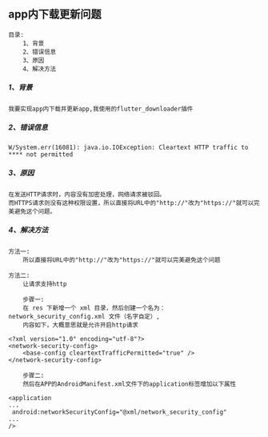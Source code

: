 app内下载更新问题
-----
```
目录:
    1、背景
    2、错误信息
    3、原因
    4、解决方法
```
##### 1、背景
```
我要实现app内下载并更新app,我使用的flutter_downloader插件
```
##### 2、错误信息
```
W/System.err(16081): java.io.IOException: Cleartext HTTP traffic to **** not permitted
```
##### 3、原因
```
在发送HTTP请求时，内容没有加密处理，网络请求被驳回。
而HTTPS请求则没有这种权限设置，所以直接将URL中的"http://"改为"https://"就可以完美避免这个问题。
```
##### 4、解决方法
```
方法一:
    所以直接将URL中的"http://"改为"https://"就可以完美避免这个问题
```
```
方法二:
    让请求支持http
    
    步骤一:
    在 res 下新增一个 xml 目录，然后创建一个名为：network_security_config.xml 文件（名字自定）,
    内容如下，大概意思就是允许开启http请求
```
```
<?xml version="1.0" encoding="utf-8"?>
<network-security-config>
    <base-config cleartextTrafficPermitted="true" />
</network-security-config>
```
```
    步骤二:
    然后在APP的AndroidManifest.xml文件下的application标签增加以下属性
```
```
<application
...
 android:networkSecurityConfig="@xml/network_security_config"
...
/>
```

